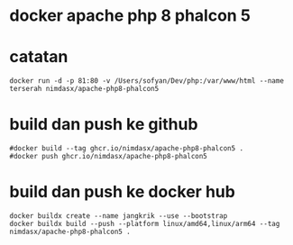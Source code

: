 # docker apache php 8 phalcon 5
# catatan
````
docker run -d -p 81:80 -v /Users/sofyan/Dev/php:/var/www/html --name terserah nimdasx/apache-php8-phalcon5
````
# build dan push ke github
````
#docker build --tag ghcr.io/nimdasx/apache-php8-phalcon5 .
#docker push ghcr.io/nimdasx/apache-php8-phalcon5
````
# build dan push ke docker hub
````
docker buildx create --name jangkrik --use --bootstrap
docker buildx build --push --platform linux/amd64,linux/arm64 --tag nimdasx/apache-php8-phalcon5 .
````